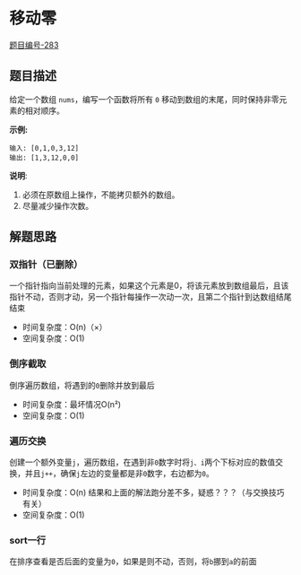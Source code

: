 # 移动零

[题目编号-283](https://leetcode-cn.com/problems/move-zeroes/)



## 题目描述

给定一个数组 `nums`，编写一个函数将所有 `0` 移动到数组的末尾，同时保持非零元素的相对顺序。

**示例:**

```
输入: [0,1,0,3,12]
输出: [1,3,12,0,0]
```

**说明**:

1. 必须在原数组上操作，不能拷贝额外的数组。
2. 尽量减少操作次数。



## 解题思路

### 双指针（已删除）

一个指针指向当前处理的元素，如果这个元素是0，将该元素放到数组最后，且该指针不动，否则才动，另一个指针每操作一次动一次，且第二个指针到达数组结尾结束

* 时间复杂度：O(n)（×）
* 空间复杂度：O(1)



### 倒序截取

倒序遍历数组，将遇到的`0`删除并放到最后

* 时间复杂度：最坏情况O(n²)
* 空间复杂度：O(1)



### 遍历交换

创建一个额外变量`j`，遍历数组，在遇到非`0`数字时将`j、i`两个下标对应的数值交换，并且`j++`，确保`j`左边的变量都是非`0`数字，右边都为`0`。

* 时间复杂度：O(n) 结果和上面的解法跑分差不多，疑惑？？？（与交换技巧有关）
* 空间复杂度：O(1)



### sort一行

在排序查看是否后面的变量为`0`，如果是则不动，否则，将`b`挪到`a`的前面
